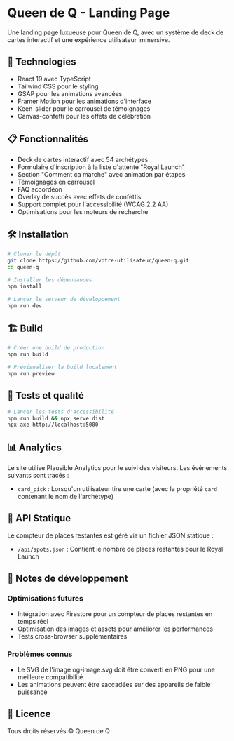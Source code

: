 # Queen de Q - Landing Page

Une landing page luxueuse pour Queen de Q, avec un système de deck de cartes interactif et une expérience utilisateur immersive.

## 🚀 Technologies

- React 19 avec TypeScript
- Tailwind CSS pour le styling
- GSAP pour les animations avancées
- Framer Motion pour les animations d'interface
- Keen-slider pour le carrousel de témoignages
- Canvas-confetti pour les effets de célébration

## 📋 Fonctionnalités

- Deck de cartes interactif avec 54 archétypes
- Formulaire d'inscription à la liste d'attente "Royal Launch"
- Section "Comment ça marche" avec animation par étapes
- Témoignages en carrousel
- FAQ accordéon
- Overlay de succès avec effets de confettis
- Support complet pour l'accessibilité (WCAG 2.2 AA)
- Optimisations pour les moteurs de recherche

## 🛠️ Installation

```bash
# Cloner le dépôt
git clone https://github.com/votre-utilisateur/queen-q.git
cd queen-q

# Installer les dépendances
npm install

# Lancer le serveur de développement
npm run dev
```

## 🏗️ Build

```bash
# Créer une build de production
npm run build

# Prévisualiser la build localement
npm run preview
```

## 🧪 Tests et qualité

```bash
# Lancer les tests d'accessibilité
npm run build && npx serve dist
npx axe http://localhost:5000
```

## 📊 Analytics

Le site utilise Plausible Analytics pour le suivi des visiteurs. Les événements suivants sont tracés :
- `card_pick` : Lorsqu'un utilisateur tire une carte (avec la propriété `card` contenant le nom de l'archétype)

## 🔄 API Statique

Le compteur de places restantes est géré via un fichier JSON statique :
- `/api/spots.json` : Contient le nombre de places restantes pour le Royal Launch

## 📝 Notes de développement

### Optimisations futures

- Intégration avec Firestore pour un compteur de places restantes en temps réel
- Optimisation des images et assets pour améliorer les performances
- Tests cross-browser supplémentaires

### Problèmes connus

- Le SVG de l'image og-image.svg doit être converti en PNG pour une meilleure compatibilité
- Les animations peuvent être saccadées sur des appareils de faible puissance

## 📄 Licence

Tous droits réservés © Queen de Q